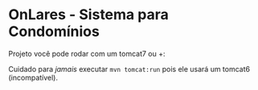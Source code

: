 # **OnLares - Sistema para Condomínios**

Projeto você pode rodar com um tomcat7 ou +:

Cuidado para *jamais* executar `mvn tomcat:run` pois ele usará um tomcat6 (incompatível).